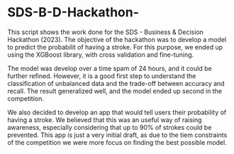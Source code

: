# SDS-B-D-Hackathon-

This script shows the work done for the SDS - Business &amp; Decision Hackathon (2023). The objective of the hackathon was to develop a model to predict the probabilit of having a stroke. For this purpose, we ended up using the XGBoost library, with cross validation and fine-tuning. 

The model was develop over a time spam of 24 hours, and it could be further refined. However, it is a good first step to understand the classification of unbalanced data and the trade-off between accuracy and recall. The result generalized well, and the model ended up second in the competition. 

We also decided to develop an app that would tell users their probability of having a stroke. We believed that this was an useful way of raising awareness, especially considering that up to 90% of strokes could be prevented. This app is just a very initial draft, as due to the tiem constraints of the competition we were more focus on finding the best possible model.

